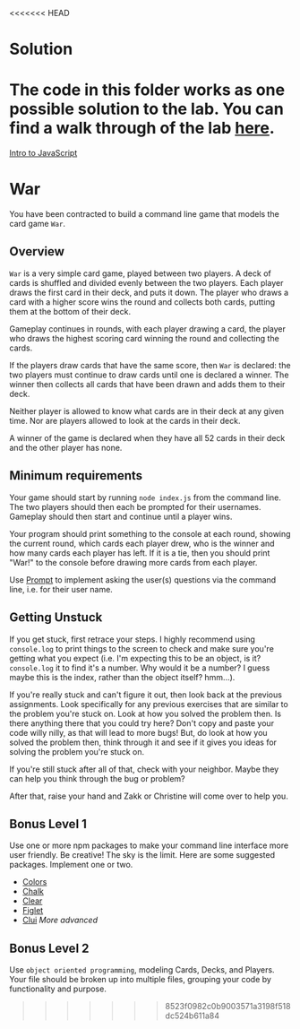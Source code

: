 <<<<<<< HEAD
# Solution

The code in this folder works as one possible solution to the lab. You can find
a walk through of the lab
[here](https://www.youtube.com/watch?v=QXXGT0-Mz-M&feature=youtu.be).
=======
[Intro to JavaScript](https://github.com/ga-students/JS-DC)

# War
You have been contracted to build a command line game that models the card game `War`.

## Overview
`War` is a very simple card game, played between two players. A deck of cards
is shuffled and divided evenly between the two players. Each player draws the
first card in their deck, and puts it down. The player who draws a card with a
higher score wins the round and collects both cards, putting them at the bottom
of their deck.

Gameplay continues in rounds, with each player drawing a card, the player who
draws the highest scoring card winning the round and collecting the cards.

If the players draw cards that have the same score, then `War` is declared: the
two players must continue to draw cards until one is declared a winner. The
winner then collects all cards that have been drawn and adds them to their deck.

Neither player is allowed to know what cards are in their deck at any given
time. Nor are players allowed to look at the cards in their deck.

A winner of the game is declared when they have all 52 cards in their deck and
the other player has none.

## Minimum requirements
Your game should start by running `node index.js` from the command line. The
two players should then each be prompted for their usernames. Gameplay should
then start and continue until a player wins.

Your program should print something to the console at each round, showing the
current round, which cards each player drew, who is the winner and how many
cards each player has left. If it is a tie, then you should print "War!" to the
console before drawing more cards from each player.

Use [Prompt](https://www.npmjs.com/package/prompt) to implement
asking the user(s) questions via the command line, i.e. for their user name.

## Getting Unstuck
If you get stuck, first retrace your steps. I highly recommend using
`console.log` to print things to the screen to check and make sure you're
getting what you expect (i.e. I'm expecting this to be an object, is it?
`console.log` it to find it's a number. Why would it be a number? I guess maybe
this is the index, rather than the object itself? hmm...).

If you're really stuck and can't figure it out, then look back at the previous
assignments. Look specifically for any previous exercises that are similar to
the problem you're stuck on. Look at how you solved the problem then. Is there
anything there that you could try here? Don't copy and paste your code willy
nilly, as that will lead to more bugs! But, do look at how you solved the
problem then, think through it and see if it gives you ideas for solving the
problem you're stuck on.

If you're still stuck after all of that, check with your neighbor. Maybe they
can help you think through the bug or problem?

After that, raise your hand and Zakk or Christine will come over to help you.

## Bonus Level 1
Use one or more npm packages to make your command line interface more user
friendly. Be creative! The sky is the limit. Here are some suggested packages.
Implement one or two.

- [Colors](https://www.npmjs.com/package/colors)
- [Chalk](https://www.npmjs.com/package/chalk)
- [Clear](https://www.npmjs.com/package/clear)
- [Figlet](https://www.npmjs.com/package/figlet)
- [Clui](https://www.npmjs.com/package/clui) *More advanced*

## Bonus Level 2
Use `object oriented programming`, modeling Cards, Decks, and Players. Your
file should be broken up into multiple files, grouping your code by
functionality and purpose.

>>>>>>> 8523f0982c0b9003571a3198f518dc524b611a84
